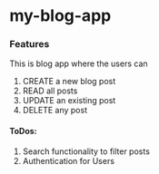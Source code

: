 # my-blog-app

### Features

  This is blog app where the users can 

  1. CREATE a new blog post
  2. READ all posts
  3. UPDATE an existing post
  4. DELETE any post
  
  #### ToDos:
  
  1. Search functionality to filter posts
  2. Authentication for Users
